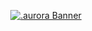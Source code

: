 <p align="center">
  <a href="shadowwqz.github.io"><img src="banner.png" alt=".aurora Banner"></a>
</p>
